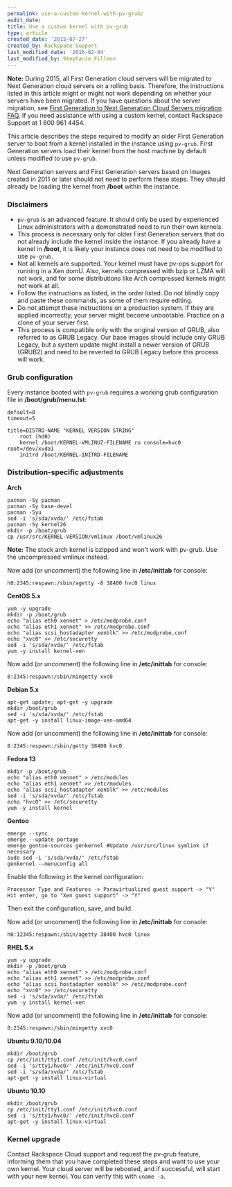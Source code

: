 ```yaml
---
permalink: use-a-custom-kernel-with-pv-grub/
audit_date:
title: Use a custom kernel with pv-grub
type: article
created_date: '2015-07-27'
created_by: Rackspace Support
last_modified_date: '2016-02-04'
last_modified_by: Stephanie Fillmon
---
```


**Note:** During 2015, all First Generation cloud servers will be migrated to Next Generation cloud servers on a rolling basis. Therefore, the instructions listed in this article might or might not work depending on whether your servers have been migrated. If you have questions about the server migration, see [First Generation to Next Generation Cloud Servers migration FAQ](/how-to/first-generation-to-next-generation-cloud-server-migration-faq). If you need assistance with using a custom kernel, contact Rackspace Support at 1 800 961 4454.

This article describes the steps required to modify an older First Generation server to boot from a kernel installed in the instance using `pv-grub`. First Generation servers load their kernel from the host machine by default unless modified to use `pv-grub`.

Next Generation servers and First Generation servers based on images created in 2011 or later should not need to perform these steps. They should already be loading the kernel from **/boot** within the instance.

### Disclaimers

-  `pv-grub` is an advanced feature. It should only be used by experienced Linux administrators with a demonstrated need to run their own kernels.
-  This process is necessary only for older First Generation servers that do not already include the kernel inside the instance. If you already have a kernel in **/boot**, it is likely your instance does not need to be modified to use `pv-grub`.
-  Not all kernels are supported. Your kernel must have pv-ops support for running in a Xen domU. Also, kernels compressed with bzip or LZMA will not work, and for some distributions like Arch compressed kernels might not work at all.
-  Follow the instructions as listed, in the order listed. Do not blindly copy and paste these commands, as some of them require editing.
-  Do not attempt these instructions on a production system. If they are applied incorrectly, your server might become unbootable. Practice on a clone of your server first.
-  This process is compatible only with the original version of GRUB, also referred to as GRUB Legacy. Our base images should include only GRUB Legacy, but a system update might install a newer version of GRUB (GRUB2) and need to be reverted to GRUB Legacy before this process will work.

### Grub configuration

Every instance booted with `pv-grub` requires a working grub configuration file in **/boot/grub/menu.lst**:

    default=0
    timeout=5

    title=DISTRO-NAME "KERNEL VERSION STRING"
        root (hd0)
        kernel /boot/KERNEL-VMLINUZ-FILENAME ro console=hvc0 root=/dev/xvda1
        initrd /boot/KERNEL-INITRD-FILENAME

### Distribution-specific adjustments

**Arch**

    pacman -Sy pacman
    pacman -Sy base-devel
    pacman -Syu
    sed -i 's/sda/xvda/' /etc/fstab
    pacman -Sy kernel26
    mkdir -p /boot/grub
    cp /usr/src/KERNEL-VERSION/vmlinux /boot/vmlinux26

**Note:** The stock arch kernel is bzipped and won't work with pv-grub. Use the uncompressed vmlinux instead.

Now add (or uncomment) the following line in **/etc/inittab** for console:

    h0:2345:respawn:/sbin/agetty -8 38400 hvc0 linux

**CentOS 5.x**

    yum -y upgrade
    mkdir -p /boot/grub
    echo "alias eth0 xennet" > /etc/modprobe.conf
    echo "alias eth1 xennet" >> /etc/modprobe.conf
    echo "alias scsi_hostadapter xenblk" >> /etc/modprobe.conf
    echo "xvc0" >> /etc/securetty
    sed -i 's/sda/xvda/' /etc/fstab
    yum -y install kernel-xen

Now add (or uncomment) the following line in **/etc/inittab** for console:

    8:2345:respawn:/sbin/mingetty xvc0

**Debian 5.x**

    apt-get update; apt-get -y upgrade
    mkdir /boot/grub
    sed -i 's/sda/xvda/' /etc/fstab
    apt-get -y install linux-image-xen-amd64

Now add (or uncomment) the following line in **/etc/inittab** for console:

    8:2345:respawn:/sbin/getty 38400 hvc0

**Fedora 13**

    mkdir -p /boot/grub
    echo "alias eth0 xennet" > /etc/modules
    echo "alias eth1 xennet" >> /etc/modules
    echo "alias scsi_hostadapter xenblk" >> /etc/modules
    sed -i 's/sda/xvda/' /etc/fstab
    echo "hvc0" >> /etc/securetty
    yum -y install kernel

**Gentoo**

    emerge --sync
    emerge --update portage
    emerge gentoo-sources genkernel #Update /usr/src/linux symlink if necessary
    sudo sed -i 's/sda/xvda/' /etc/fstab
    genkernel --menuconfig all

Enable the following in the kernel configuration:

    Processor Type and Features -> Paravirtualized guest support -> "Y"
    Hit enter, go to "Xen guest support" -> "Y"

Then exit the configuration, save, and build.

Now add (or uncomment) the following line in **/etc/inittab** for console:

    h0:12345:respawn:/sbin/agetty 38400 hvc0 linux

**RHEL 5.x**

    yum -y upgrade
    mkdir -p /boot/grub
    echo "alias eth0 xennet" > /etc/modprobe.conf
    echo "alias eth1 xennet" >> /etc/modprobe.conf
    echo "alias scsi_hostadapter xenblk" >> /etc/modprobe.conf
    echo "xvc0" >> /etc/securetty
    sed -i 's/sda/xvda/' /etc/fstab
    yum -y install kernel-xen

Now add (or uncomment) the following line in **/etc/inittab** for console:

    8:2345:respawn:/sbin/mingetty xvc0

**Ubuntu 9.10/10.04**

    mkdir /boot/grub
    cp /etc/init/tty1.conf /etc/init/hvc0.conf
    sed -i 's/tty1/hvc0/' /etc/init/hvc0.conf
    sed -i 's/sda/xvda/' /etc/fstab
    apt-get -y install linux-virtual

**Ubuntu 10.10**

    mkdir /boot/grub
    cp /etc/init/tty1.conf /etc/init/hvc0.conf
    sed -i 's/tty1/hvc0/' /etc/init/hvc0.conf
    apt-get -y install linux-virtual

### Kernel upgrade

Contact Rackspace Cloud support and request the pv-grub feature, informing them that you have completed these steps and want to use your own kernel. Your cloud server will be rebooted, and if successful, will start with your new kernel. You can verify this with `uname -a`.
